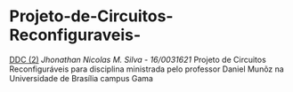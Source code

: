 
# Projeto-de-Circuitos-Reconfiguraveis- 
[DDC (2)](https://user-images.githubusercontent.com/29981082/57409397-9344df00-71be-11e9-8cda-050b6ac60acc.png)
  *Jhonathan Nicolas M. Silva - 16/0031621*
Projeto de Circuitos Reconfiguráveis para disciplina ministrada pelo professor Daniel Munõz na Universidade de Brasília campus Gama
